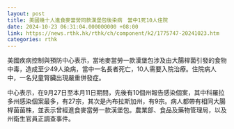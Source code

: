 ```yaml
---
layout: post
title: 美國幾十人進食麥當勞同款漢堡包後染病　當中1死10人住院
date: 2024-10-23 06:31:04.000000000 +08:00
link: https://news.rthk.hk/rthk/ch/component/k2/1775747-20241023.htm
categories: rthk
---
```


美國疾病控制與預防中心表示，當地麥當勞一款漢堡包涉及由大腸桿菌引發的食物中毒，造成至少49人染病，當中一名長者死亡，10人需要入院治療。住院病人中，一名兒童腎臟出現嚴重併發症。

中心表示，在9月27日至本月11日期間，先後有10個州報告感染個案，其中科羅拉多州感染個案最多，有27宗，其次是內布拉斯加州，有9宗。病人都帶有相同大腸桿菌菌株，並表示曾經進食麥當勞一款漢堡包。農業部、食品及藥物管理局，以及州衛生官員正調查事件。
